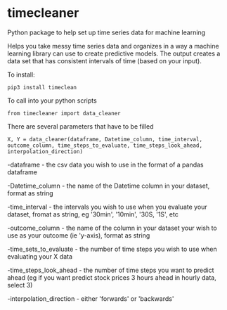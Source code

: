 # timecleaner
Python package to help set up time series data for machine learning

Helps you take messy time series data and organizes in a way a machine learning library can use to create predictive models. The output creates a data set that has consistent intervals of time (based on your input).


To install:
```
pip3 install timeclean
```

To call into your python scripts
```
from timecleaner import data_cleaner
```

There are several parameters that have to be filled


```
X, Y = data_cleaner(dataframe, Datetime_column, time_interval, outcome_column, time_steps_to_evaluate, time_steps_look_ahead, interpolation_direction)
```

-dataframe - the csv data you wish to use in the format of a pandas dataframe 

-Datetime_column - the name of the Datetime column in your dataset, format as string

-time_interval - the intervals you wish to use when you evaluate your dataset, fromat as string, eg '30min', '10min', '30S, '1S', etc

-outcome_column - the name of the column in your dataset your wish to use as your outcome (ie 'y-axis), format as string

-time_sets_to_evaluate - the number of time steps you wish to use when evaluating your X data

-time_steps_look_ahead - the number of time steps you want to predict ahead (eg if you want predict stock prices 3 hours ahead in hourly data, select 3)

-interpolation_direction - either 'forwards' or 'backwards'


